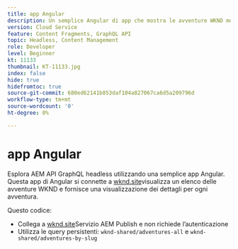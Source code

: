 ```yaml
---
title: app Angular
description: Un semplice Angular di app che mostra le avventure WKND modellate utilizzando i frammenti di contenuto.
version: Cloud Service
feature: Content Fragments, GraphQL API
topic: Headless, Content Management
role: Developer
level: Beginner
kt: 11133
thumbnail: KT-11133.jpg
index: false
hide: true
hidefromtoc: true
source-git-commit: 680ed62141b853daf104a827067ca6d5a209796d
workflow-type: tm+mt
source-wordcount: '0'
ht-degree: 0%

---
```



# app Angular

Esplora AEM API GraphQL headless utilizzando una semplice app Angular. Questa app di Angular si connette a [wknd.site](https://wknd.site)visualizza un elenco delle avventure WKND e fornisce una visualizzazione dei dettagli per ogni avventura.

Questo codice:

+ Collega a [wknd.site](https://wknd.site)Servizio AEM Publish e non richiede l’autenticazione
+ Utilizza le query persistenti: `wknd-shared/adventures-all` e `wknd-shared/adventures-by-slug`

